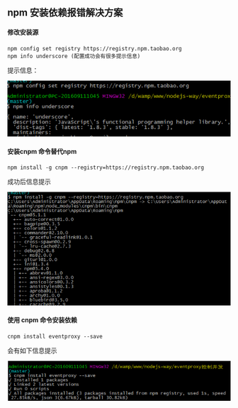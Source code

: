 ## npm 安装依赖报错解决方案



#### 修改安装源

```
npm config set registry https://registry.npm.taobao.org
npm info underscore (配置成功会有很多提示信息)
```

提示信息：

![](xiugai.png)



#### 安装cnpm 命令替代npm

```
npm install -g cnpm --registry=https://registry.npm.taobao.org
```

成功后信息提示

![命令成功安装提示](npm1.png)



#### 使用 cnpm 命令安装依赖

```
cnpm install eventproxy --save
```

会有如下信息提示

![成功安装显示](npm.png)

